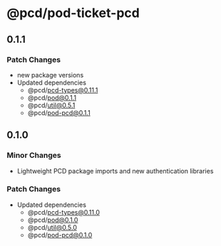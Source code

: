 # @pcd/pod-ticket-pcd

## 0.1.1

### Patch Changes

- new package versions
- Updated dependencies
  - @pcd/pcd-types@0.11.1
  - @pcd/pod@0.1.1
  - @pcd/util@0.5.1
  - @pcd/pod-pcd@0.1.1

## 0.1.0

### Minor Changes

- Lightweight PCD package imports and new authentication libraries

### Patch Changes

- Updated dependencies
  - @pcd/pcd-types@0.11.0
  - @pcd/pod@0.1.0
  - @pcd/util@0.5.0
  - @pcd/pod-pcd@0.1.0
